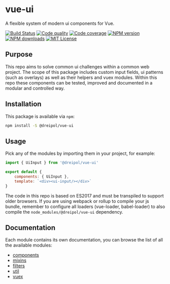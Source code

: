 # vue-ui

A flexible system of modern ui components for Vue.

[![Build Status][circleci-image]][circleci-url]
[![Code quality][codeclimate-image]][codeclimate-url]
[![Code coverage][coveralls-image]][coveralls-url]
[![NPM version][npm-version-image]][npm-url]
[![NPM downloads][npm-downloads-image]][npm-url]
[![MIT License][license-image]][license-url]

## Purpose
This repo aims to solve common ui challenges within a common web project.
The scope of this package includes custom input fields, ui patterns (such as overlays) as well as their helpers and vuex modules. Within this repo these components can be tested, improved and documented in a modular and controlled way.

## Installation
This package is available via `npm`:

```bash
npm install -S @dreipol/vue-ui
```

## Usage
Pick any of the modules by importing them in your project, for example:

```js
import { UiInput } from '@dreipol/vue-ui'

export default {
    components: { UiInput },
    template: `<div><ui-input/></div>`
}
```

The code in this repo is based on ES2017 and must be transpiled to support older browsers.
If you are using webpack or rollup to compile your js bundle, remember to configure all loaders 
(vue-loader, babel-loader) to also compile the `node_modules/@dreipol/vue-ui` dependency.

## Documentation
Each module contains its own documentation, you can browse the list of all the available modules:

- [components](/src/components)
- [mixins](/src/mixins)
- [filters](/src/filters)
- [util](/src/util)
- [vuex](/src/vuex)

[circleci-image]: https://circleci.com/gh/dreipol/vue-ui.svg?style=svg
[circleci-url]: https://circleci.com/gh/dreipol/vue-ui
[license-image]: http://img.shields.io/badge/license-MIT-000000.svg?style=flat-square
[license-url]: LICENSE
[npm-version-image]: http://img.shields.io/npm/v/@dreipol/vue-ui.svg?style=flat-square
[npm-downloads-image]: http://img.shields.io/npm/dm/@dreipol/vue-ui.svg?style=flat-square
[npm-url]: https://npmjs.org/package/@dreipol/vue-ui
[codeclimate-image]: https://api.codeclimate.com/v1/badges/fb8c4a8a6043d9e73f7f/maintainability
[codeclimate-url]: https://codeclimate.com/github/dreipol/vue-ui/maintainability
[coveralls-image]: https://coveralls.io/repos/github/dreipol/vue-ui/badge.svg?branch=develop
[coveralls-url]: https://coveralls.io/github/dreipol/vue-ui?branch=develop
